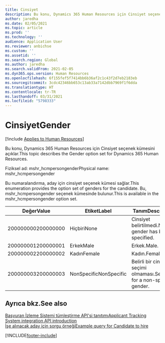 ```yaml
---
title: Cinsiyet
description: Bu konu, Dynamics 365 Human Resources için Cinsiyet seçenek kümesini açıklar.
author: jaredha
ms.date: 02/05/2021
ms.topic: article
ms.prod: ''
ms.technology: ''
audience: Application User
ms.reviewer: anbichse
ms.custom: ''
ms.assetid: ''
ms.search.region: Global
ms.author: jaredha
ms.search.validFrom: 2021-02-05
ms.dyn365.ops.version: Human Resources
ms.openlocfilehash: 6f155fef5f7414bb6b36af2c1c43f2d7eb2183eb
ms.sourcegitcommit: 3cdc42346bb653c13ab33a7142dbb7969f1f6dda
ms.translationtype: HT
ms.contentlocale: tr-TR
ms.lasthandoff: 03/31/2021
ms.locfileid: "5798333"
---
```

# <a name="gender"></a><span data-ttu-id="53cb3-103">Cinsiyet</span><span class="sxs-lookup"><span data-stu-id="53cb3-103">Gender</span></span>

[!include [Applies to Human Resources](../includes/applies-to-hr.md)]

<span data-ttu-id="53cb3-104">Bu konu, Dynamics 365 Human Resources için Cinsiyet seçenek kümesini açıklar.</span><span class="sxs-lookup"><span data-stu-id="53cb3-104">This topic describes the Gender option set for Dynamics 365 Human Resources.</span></span>

<span data-ttu-id="53cb3-105">Fiziksel ad: mshr_hcmpersongender</span><span class="sxs-lookup"><span data-stu-id="53cb3-105">Physical name: mshr_hcmpersongender</span></span>

<span data-ttu-id="53cb3-106">Bu numaralandırma, aday için cinsiyet seçenek kümesi sağlar.</span><span class="sxs-lookup"><span data-stu-id="53cb3-106">This enumeration provides the option set of genders for the candidate.</span></span> <span data-ttu-id="53cb3-107">Bu, mshr_hcmpersongender seçenek kümesinde bulunur.</span><span class="sxs-lookup"><span data-stu-id="53cb3-107">This is available in the mshr_hcmpersongender option set.</span></span>

| <span data-ttu-id="53cb3-108">Değer</span><span class="sxs-lookup"><span data-stu-id="53cb3-108">Value</span></span> | <span data-ttu-id="53cb3-109">Etiket</span><span class="sxs-lookup"><span data-stu-id="53cb3-109">Label</span></span> | <span data-ttu-id="53cb3-110">Tanım</span><span class="sxs-lookup"><span data-stu-id="53cb3-110">Description</span></span> |
| --- | --- | --- |
| <span data-ttu-id="53cb3-111">200000000</span><span class="sxs-lookup"><span data-stu-id="53cb3-111">200000000</span></span> | <span data-ttu-id="53cb3-112">Hiçbiri</span><span class="sxs-lookup"><span data-stu-id="53cb3-112">None</span></span> | <span data-ttu-id="53cb3-113">Cinsiyet belirtilmedi.</span><span class="sxs-lookup"><span data-stu-id="53cb3-113">No gender has been specified.</span></span> |
| <span data-ttu-id="53cb3-114">200000001</span><span class="sxs-lookup"><span data-stu-id="53cb3-114">200000001</span></span> | <span data-ttu-id="53cb3-115">Erkek</span><span class="sxs-lookup"><span data-stu-id="53cb3-115">Male</span></span> | <span data-ttu-id="53cb3-116">Erkek.</span><span class="sxs-lookup"><span data-stu-id="53cb3-116">Male.</span></span> |
| <span data-ttu-id="53cb3-117">200000002</span><span class="sxs-lookup"><span data-stu-id="53cb3-117">200000002</span></span> | <span data-ttu-id="53cb3-118">Kadın</span><span class="sxs-lookup"><span data-stu-id="53cb3-118">Female</span></span> | <span data-ttu-id="53cb3-119">Kadın.</span><span class="sxs-lookup"><span data-stu-id="53cb3-119">Female.</span></span> |
| <span data-ttu-id="53cb3-120">200000003</span><span class="sxs-lookup"><span data-stu-id="53cb3-120">200000003</span></span> | <span data-ttu-id="53cb3-121">NonSpecific</span><span class="sxs-lookup"><span data-stu-id="53cb3-121">NonSpecific</span></span> | <span data-ttu-id="53cb3-122">Belirli bir cinsiyet seçimi olmaması.</span><span class="sxs-lookup"><span data-stu-id="53cb3-122">Selection for a non-specific gender.</span></span> |

## <a name="see-also"></a><span data-ttu-id="53cb3-123">Ayrıca bkz.</span><span class="sxs-lookup"><span data-stu-id="53cb3-123">See also</span></span>

[<span data-ttu-id="53cb3-124">Başvuran İzleme Sistemi tümleştirme API'si tanıtımı</span><span class="sxs-lookup"><span data-stu-id="53cb3-124">Applicant Tracking System integration API introduction</span></span>](hr-admin-integration-ats-api-introduction.md)<br>
[<span data-ttu-id="53cb3-125">İşe alınacak aday için sorgu örneği</span><span class="sxs-lookup"><span data-stu-id="53cb3-125">Example query for Candidate to hire</span></span>](hr-admin-integration-ats-api-candidate-to-hire-example-query.md)


[!INCLUDE[footer-include](../includes/footer-banner.md)]